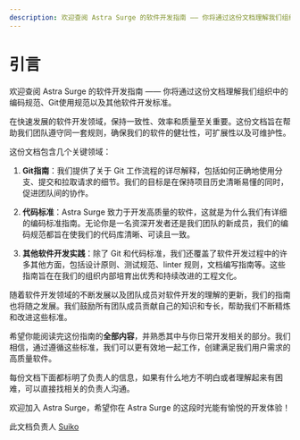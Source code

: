```yaml
---
description: 欢迎查阅 Astra Surge 的软件开发指南 —— 你将通过这份文档理解我们组织中的编码规范、Git使用规范以及其他软件开发标准。
---
```


# 引言
欢迎查阅 Astra Surge 的软件开发指南 —— 你将通过这份文档理解我们组织中的编码规范、Git使用规范以及其他软件开发标准。

在快速发展的软件开发领域，保持一致性、效率和质量至关重要。这份文档旨在帮助我们团队遵守同一套规则，确保我们的软件的健壮性，可扩展性以及可维护性。

这份文档包含几个关键领域：

1. **Git指南**：我们提供了关于 Git 工作流程的详尽解释，包括如何正确地使用分支、提交和拉取请求的细节。我们的目标是在保持项目历史清晰易懂的同时，促进团队间的协作。

2. **代码标准**：Astra Surge 致力于开发高质量的软件，这就是为什么我们有详细的编码标准指南。无论你是一名资深开发者还是我们团队的新成员，我们的编码规范都旨在使我们的代码库清晰、可读且一致。

3. **其他软件开发实践**：除了 Git 和代码标准，我们还覆盖了软件开发过程中的许多其他方面，包括设计原则、测试规范、linter 规则，文档编写指南等。这些指南旨在在我们的组织内部培育出优秀和持续改进的工程文化。

随着软件开发领域的不断发展以及团队成员对软件开发的理解的更新，我们的指南也将随之发展。我们鼓励所有团队成员贡献自己的知识和专长，帮助我们不断精炼和改进这些标准。

希望你能阅读完这份指南的**全部内容**，并熟悉其中与你日常开发相关的部分。我们相信，通过遵循这些标准，我们可以更有效地一起工作，创建满足我们用户需求的高质量软件。

每份文档下面都标明了负责人的信息，如果有什么地方不明白或者理解起来有困难，可以直接找相关的负责人沟通。

欢迎加入 Astra Surge，希望你在 Astra Surge 的这段时光能有愉悦的开发体验！

此文档负责人 [Suiko](mailto:suiko@astrasurge.com)